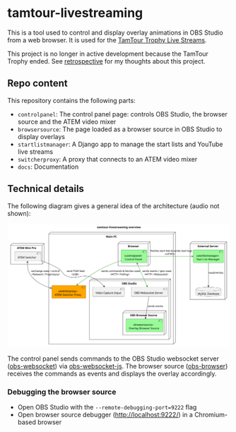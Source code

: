 # tamtour-livestreaming

This is a tool used to control and display overlay animations in OBS Studio from a web browser. It is used for
the [TamTour Trophy Live Streams](https://youtube.com/@tamtour_trophy).

This project is no longer in active development because the TamTour Trophy ended.
See [retrospective](docs/diverses/retrospective.md) for my thoughts about this project.

## Repo content

This repository contains the following parts:

- `controlpanel`: The control panel page: controls OBS Studio, the browser source and the ATEM video mixer
- `browsersource`: The page loaded as a browser source in OBS Studio to display overlays
- `startlistmanager`: A Django app to manage the start lists and YouTube live streams
- `switcherproxy`: A proxy that connects to an ATEM video mixer
- `docs`: Documentation

## Technical details

The following diagram gives a general idea of the architecture (audio not shown):

[![Component diagram](docs/assets/component-diagram.svg)](docs/assets/component-diagram.svg)

The control panel sends commands to the OBS Studio websocket
server ([obs-websocket](https://github.com/obsproject/obs-websocket))
via [obs-websocket-js](https://github.com/obs-websocket-community-projects/obs-websocket-js). The browser
source ([obs-browser](https://github.com/obsproject/obs-browser)) receives the commands as events and displays the
overlay accordingly.

### Debugging the browser source

- Open OBS Studio with the `--remote-debugging-port=9222` flag
- Open browser source debugger (<http://localhost:9222/>) in a Chromium-based browser
